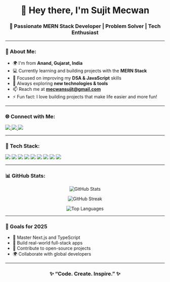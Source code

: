 <h1 align="center">👋 Hey there, I'm Sujit Mecwan</h1>

<h3 align="center">🚀 Passionate MERN Stack Developer | Problem Solver | Tech Enthusiast</h3>

---

### 💫 About Me:
- 🌍 I'm from **Anand, Gujarat, India**  
- 💻 Currently learning and building projects with the **MERN Stack**  
- 🎯 Focused on improving my **DSA & JavaScript** skills  
- 🌱 Always exploring **new technologies & tools**  
- 📫 Reach me at **[mecwansujit@gmail.com](mailto:mecwansujit@gmail.com)**  
- ⚡ Fun fact: I love building projects that make life easier and more fun!

---

### 🌐 Connect with Me:
<p align="left">
<a href="https://portfolio.sujitmecwan.com/" target="_blank">
  <img src="https://img.shields.io/badge/🌐 Portfolio-%230A66C2.svg?&style=for-the-badge&logo=google-chrome&logoColor=white" />
</a>
<a href="https://github.com/sujit1905" target="_blank">
  <img src="https://img.shields.io/badge/GitHub-%23181717.svg?&style=for-the-badge&logo=github&logoColor=white" />
</a>
<a href="https://www.linkedin.com/in/sujit-mecwan-609734245/" target="_blank">
  <img src="https://img.shields.io/badge/LinkedIn-%230A66C2.svg?&style=for-the-badge&logo=linkedin&logoColor=white" />
</a>
</p>

---

### 🧠 Tech Stack:
<p align="left">
  <img src="https://img.shields.io/badge/HTML5-E34F26?style=for-the-badge&logo=html5&logoColor=white"/>
  <img src="https://img.shields.io/badge/CSS3-1572B6?style=for-the-badge&logo=css3&logoColor=white"/>
  <img src="https://img.shields.io/badge/JavaScript-FFD700?style=for-the-badge&logo=javascript&logoColor=black"/>
  <img src="https://img.shields.io/badge/React-20232A?style=for-the-badge&logo=react&logoColor=61DAFB"/>
  <img src="https://img.shields.io/badge/Node.js-43853D?style=for-the-badge&logo=node.js&logoColor=white"/>
  <img src="https://img.shields.io/badge/Express.js-000000?style=for-the-badge&logo=express&logoColor=white"/>
  <img src="https://img.shields.io/badge/MongoDB-47A248?style=for-the-badge&logo=mongodb&logoColor=white"/>
  <img src="https://img.shields.io/badge/Git-F05032?style=for-the-badge&logo=git&logoColor=white"/>
  <img src="https://img.shields.io/badge/VsCode-0078d7?style=for-the-badge&logo=visual-studio-code&logoColor=white"/>
</p>

---

### 📊 GitHub Stats:
<p align="center">
  <img src="https://github-readme-stats.vercel.app/api?username=sujit1905&show_icons=true&theme=tokyonight" alt="GitHub Stats" />
</p>

<p align="center">
  <img src="https://github-readme-streak-stats.herokuapp.com/?user=sujit1905&theme=tokyonight" alt="GitHub Streak" />
</p>

<p align="center">
  <img src="https://github-readme-stats.vercel.app/api/top-langs/?username=sujit1905&layout=compact&theme=tokyonight" alt="Top Languages" />
</p>

---


### 🎯 Goals for 2025
- 🚀 Master Next.js and TypeScript  
- 🧩 Build real-world full-stack apps  
- 💼 Contribute to open-source projects  
- 🌍 Collaborate with global developers  

---

<h3 align="center">✨ “Code. Create. Inspire.” ✨</h3>
